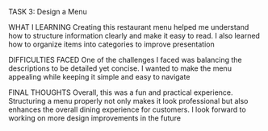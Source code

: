 TASK 3: Design a Menu

WHAT I LEARNING 
Creating this restaurant menu helped me understand how to structure information clearly and make it easy to read. I also learned how to organize items into categories to improve presentation

DIFFICULTIES FACED 
One of the challenges I faced was balancing the descriptions to be detailed yet concise. I wanted to make the menu appealing while keeping it simple and easy to navigate

FINAL THOUGHTS 
Overall, this was a fun and practical experience. Structuring a menu properly not only makes it look professional but also enhances the overall dining experience for customers. I look forward to working on more design improvements in the future
